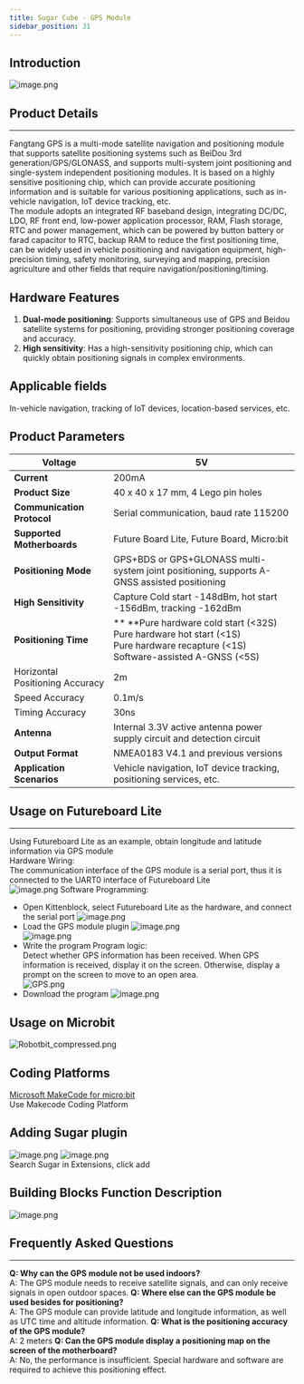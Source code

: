 ```yaml
---
title: Sugar Cube - GPS Module
sidebar_position: 31
---
```


## Introduction
![image.png](1708401312508-04fd0564-eea2-445b-9653-32dff15389f2.png)


## Product Details
---
Fangtang GPS is a multi-mode satellite navigation and positioning module that supports satellite positioning systems such as BeiDou 3rd generation/GPS/GLONASS, and supports multi-system joint positioning and single-system independent positioning modules. It is based on a highly sensitive positioning chip, which can provide accurate positioning information and is suitable for various positioning applications, such as in-vehicle navigation, IoT device tracking, etc.<br />
The module adopts an integrated RF baseband design, integrating DC/DC, LDO, RF front end, low-power application processor, RAM, Flash storage, RTC and power management, which can be powered by button battery or farad capacitor to RTC, backup RAM to reduce the first positioning time, can be widely used in vehicle positioning and navigation equipment, high-precision timing, safety monitoring, surveying and mapping, precision agriculture and other fields that require navigation/positioning/timing.


## Hardware Features
1. **Dual-mode positioning**: Supports simultaneous use of GPS and Beidou satellite systems for positioning, providing stronger positioning coverage and accuracy.
2. **High sensitivity**: Has a high-sensitivity positioning chip, which can quickly obtain positioning signals in complex environments.


## Applicable fields
In-vehicle navigation, tracking of IoT devices, location-based services, etc.


## Product Parameters
| **Voltage** | 5V |
| --- | --- |
| **Current** | 200mA |
| **Product Size** | 40 x 40 x 17 mm, 4 Lego pin holes |
| **Communication Protocol** | Serial communication, baud rate 115200 |
| **Supported Motherboards** | Future Board Lite, Future Board, Micro:bit |
| **Positioning Mode** | GPS+BDS or GPS+GLONASS multi-system joint positioning, supports A-GNSS assisted positioning |
| **High Sensitivity** | Capture Cold start -148dBm, hot start -156dBm, tracking -162dBm |
| **Positioning Time** | ** **Pure hardware cold start (<32S)<br /> Pure hardware hot start (<1S)<br /> Pure hardware recapture (<1S)<br /> Software-assisted A-GNSS (<5S)  |
|  Horizontal Positioning Accuracy   |  2m |
|  Speed Accuracy  | 0.1m/s |
|  Timing Accuracy   |  30ns |
| **Antenna** | Internal 3.3V active antenna power supply circuit and detection circuit |
| **Output Format** | NMEA0183 V4.1 and previous versions |
| **Application Scenarios** |  Vehicle navigation, IoT device tracking, positioning services, etc. |


## Usage on Futureboard Lite
---
Using Futureboard Lite as an example, obtain longitude and latitude information via GPS module<br />
Hardware Wiring:<br />
The communication interface of the GPS module is a serial port, thus it is connected to the UART0 interface of Futureboard Lite<br />
![image.png](1708509761054-465dbb77-f888-43b4-abf5-af70cbceedbf.png)
Software Programming:
- Open Kittenblock, select Futureboard Lite as the hardware, and connect the serial port
![image.png](1708508401852-1c220df6-944c-4f25-b9a5-799d6adce336.png)
- Load the GPS module plugin
![image.png](1708508705521-b96e8b94-d740-4ccd-98df-aba329345aef.png)<br />
![image.png](1708509220312-330d1f4d-643f-4629-9a31-cab4cf134fa9.png)
- Write the program
Program logic:<br />
Detect whether GPS information has been received. When GPS information is received, display it on the screen. Otherwise, display a prompt on the screen to move to an open area.<br />
![GPS.png](1708509293471-79def1d4-9a9a-476f-b221-264f32543aa0.png)
- Download the program
![image.png](1708509475520-441291b5-1d63-4fc7-9a9c-b1463bf0b928.png)


## Usage on Microbit
![Robotbit_compressed.png](1709112761000-c84282ba-fe71-45c1-8ad4-8e7f6fc4738f.png)


##   Coding Platforms
[Microsoft MakeCode for micro:bit](https://makecode.microbit.org/#editor)<br />Use Makecode Coding Platform


## Adding Sugar plugin
![image.png](1709111597414-08605e4f-d626-474f-9c07-ead8ba9f12f1.png)
![image.png](1709111641678-73b61119-c29c-4b48-add7-375ce9a15935.png)<br />Search Sugar in Extensions, click add


## Building Blocks Function Description
![image.png](1709779943950-c548e350-310a-4faf-ae45-2a756229475c.png)


## Frequently Asked Questions
---
**Q: Why can the GPS module not be used indoors?**<br />A: The GPS module needs to receive satellite signals, and can only receive signals in open outdoor spaces.
**Q: Where else can the GPS module be used besides for positioning?**<br />A: The GPS module can provide latitude and longitude information, as well as UTC time and altitude information.
**Q: What is the positioning accuracy of the GPS module?**<br />A: 2 meters
**Q: Can the GPS module display a positioning map on the screen of the motherboard?**<br />A: No, the performance is insufficient. Special hardware and software are required to achieve this positioning effect.

